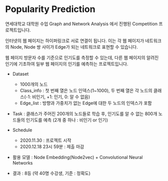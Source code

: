 # Popularity Prediction

연세대학교 대학원 수업 Graph and Network Analysis 에서 진행된 Competition 프로젝트입니다.

인터넷의 웹 페이지는 하이퍼링크로 서로 연결이 됩니다. 
이는 각 웹 페이지가 네트워크의 Node, Node 쌍 사이가 Edge가 되는 네트워크로 표현할 수 있습니다. 

웹 페이지 방문자 수를 기준으로 인기도를 측정할 수 있는데,
다른 웹 페이지의 알려진 인기에 기초하여 일부 웹 페이지의 인기를 예측하는 프로젝트입니다.

* Dataset
  - 1000개의 노드
  - Class_info : 첫 번째 열은 노드 인덱스(1~1000), 두 번째 열은 각 노드의 클래스(-1: 비인기, +1: 인기, 0: 알 수 없음)
  - Edge_list : 방향과 가중치가 없는 Edge에 대한 두 노드의 인덱스가 포함

* Task : 클래스가 주어진 200개의 노드들로 학습 후, 인기도를 알 수 없는 800개 노드들의 인기도를 예측 (2개 중 하나 : 비인기 or 인기)

* Schedule
  - 2020.11.30 : 프로젝트 시작
  - 2020.12.18 23시 59분 : 제출 마감

* 활용 모델 : Node Embedding(Node2vec) + Convolutional Neural Networks

* 결과 : 8등 (약 40명 수강생, 기준 : 정확도)

